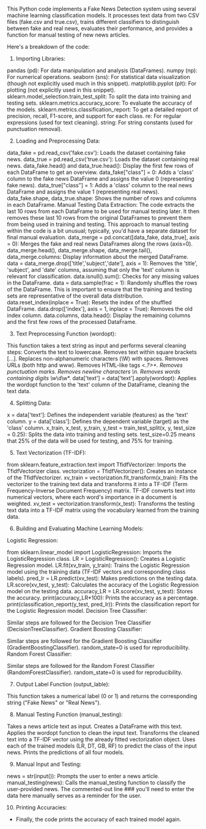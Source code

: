 This Python code implements a Fake News Detection system using several machine learning classification models. It processes text data from two CSV files (fake.csv and true.csv), trains different classifiers to distinguish between fake and real news, evaluates their performance, and provides a function for manual testing of new news articles.

Here's a breakdown of the code:

1. Importing Libraries:

pandas (pd): For data manipulation and analysis (DataFrames).
numpy (np): For numerical operations.
seaborn (sns): For statistical data visualization (though not explicitly used much in this snippet).
matplotlib.pyplot (plt): For plotting (not explicitly used in this snippet).
sklearn.model_selection.train_test_split: To split the data into training and testing sets.
sklearn.metrics.accuracy_score: To evaluate the accuracy of the models.
sklearn.metrics.classification_report: To get a detailed report of precision, recall, F1-score, and support for each class.
re: For regular expressions (used for text cleaning).
string: For string constants (used for punctuation removal).

2. Loading and Preprocessing Data:

data_fake = pd.read_csv('fake.csv'): Loads the dataset containing fake news.
data_true = pd.read_csv('true.csv'): Loads the dataset containing real news.
data_fake.head() and data_true.head(): Display the first few rows of each DataFrame to get an overview.
data_fake["class"] = 0: Adds a 'class' column to the fake news DataFrame and assigns the value 0 (representing fake news).
data_true["class"] = 1: Adds a 'class' column to the real news DataFrame and assigns the value 1 (representing real news).
data_fake.shape, data_true.shape: Shows the number of rows and columns in each DataFrame.
Manual Testing Data Extraction: The code extracts the last 10 rows from each DataFrame to be used for manual testing later. It then removes these last 10 rows from the original DataFrames to prevent them from being used in training and testing. This approach to manual testing within the code is a bit unusual; typically, you'd have a separate dataset for final manual evaluation.
data_merge = pd.concat([data_fake, data_true], axis = 0): Merges the fake and real news DataFrames along the rows (axis=0).
data_merge.head(), data_merge.shape, data_merge.tail(), data_merge.columns: Display information about the merged DataFrame.
data = data_merge.drop(['title','subject','date'], axis = 1): Removes the 'title', 'subject', and 'date' columns, assuming that only the 'text' column is relevant for classification.
data.isnull().sum(): Checks for any missing values in the DataFrame.
data = data.sample(frac = 1): Randomly shuffles the rows of the DataFrame. This is important to ensure that the training and testing sets are representative of the overall data distribution.
data.reset_index(inplace = True): Resets the index of the shuffled DataFrame.
data.drop(['index'], axis = 1, inplace = True): Removes the old index column.
data.columns, data.head(): Display the remaining columns and the first few rows of the processed DataFrame.

3. Text Preprocessing Function (wordopt):

This function takes a text string as input and performs several cleaning steps:
Converts the text to lowercase.
Removes text within square brackets [...].
Replaces non-alphanumeric characters (\W) with spaces.
Removes URLs (both http and www).
Removes HTML-like tags <.*?>+.
Removes punctuation marks.
Removes newline characters \n.
Removes words containing digits \w*\d\w*.
data['text'] = data['text'].apply(wordopt): Applies the wordopt function to the 'text' column of the DataFrame, cleaning the text data.

4. Splitting Data:

x = data['text']: Defines the independent variable (features) as the 'text' column.
y = data['class']: Defines the dependent variable (target) as the 'class' column.
x_train, x_test, y_train, y_test = train_test_split(x, y, test_size = 0.25): Splits the data into training and testing sets. test_size=0.25 means that 25% of the data will be used for testing, and 75% for training.

5. Text Vectorization (TF-IDF):

from sklearn.feature_extraction.text import TfidfVectorizer: Imports the TfidfVectorizer class.
vectorization = TfidfVectorizer(): Creates an instance of the TfidfVectorizer.
xv_train = vectorization.fit_transform(x_train): Fits the vectorizer to the training text data and transforms it into a TF-IDF (Term Frequency-Inverse Document Frequency) matrix. TF-IDF converts text into numerical vectors, where each word's importance in a document is weighted.
xv_test = vectorization.transform(x_test): Transforms the testing text data into a TF-IDF matrix using the vocabulary learned from the training data.

6. Building and Evaluating Machine Learning Models:

Logistic Regression:

from sklearn.linear_model import LogisticRegression: Imports the LogisticRegression class.
LR = LogisticRegression(): Creates a Logistic Regression model.
LR.fit(xv_train, y_train): Trains the Logistic Regression model using the training data (TF-IDF vectors and corresponding class labels).
pred_lr = LR.predict(xv_test): Makes predictions on the testing data.
LR.score(xv_test, y_test): Calculates the accuracy of the Logistic Regression model on the testing data.
accuracy_LR = LR.score(xv_test, y_test): Stores the accuracy.
print(accuracy_LR*100): Prints the accuracy as a percentage.
print(classification_report(y_test, pred_lr)): Prints the classification report for the Logistic Regression model.
Decision Tree Classifier:

Similar steps are followed for the Decision Tree Classifier (DecisionTreeClassifier).
Gradient Boosting Classifier:

Similar steps are followed for the Gradient Boosting Classifier (GradientBoostingClassifier). random_state=0 is used for reproducibility.
Random Forest Classifier:

Similar steps are followed for the Random Forest Classifier (RandomForestClassifier). random_state=0 is used for reproducibility.

7. Output Label Function (output_lable):

This function takes a numerical label (0 or 1) and returns the corresponding string ("Fake News" or "Real News").

8. Manual Testing Function (manual_testing):

Takes a news article text as input.
Creates a DataFrame with this text.
Applies the wordopt function to clean the input text.
Transforms the cleaned text into a TF-IDF vector using the already fitted vectorization object.
Uses each of the trained models (LR, DT, GB, RF) to predict the class of the input news.
Prints the predictions of all four models.

9. Manual Input and Testing:

news = str(input()): Prompts the user to enter a news article.
manual_testing(news): Calls the manual_testing function to classify the user-provided news.
The commented-out line ### you'll need to enter the data here manually serves as a reminder for the user.

10. Printing Accuracies:
- Finally, the code prints the accuracy of each trained model again.

